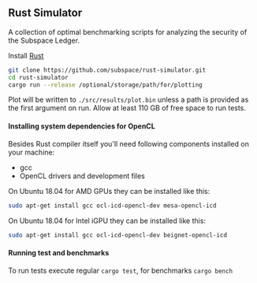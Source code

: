 ## Rust Simulator

A collection of optimal benchmarking scripts for analyzing the security of the Subspace Ledger.

Install [Rust](https://www.rust-lang.org/tools/install)

```bash
git clone https://github.com/subspace/rust-simulator.git
cd rust-simulator
cargo run --release /optional/storage/path/for/plotting
```

Plot will be written to `./src/results/plot.bin` unless a path is provided as the first argument on run. Allow at least 110 GB of free space to run tests.

#### Installing system dependencies for OpenCL
Besides Rust compiler itself you'll need following components installed on your machine:
* gcc
* OpenCL drivers and development files

On Ubuntu 18.04 for AMD GPUs they can be installed like this:
```bash
sudo apt-get install gcc ocl-icd-opencl-dev mesa-opencl-icd
```
On Ubuntu 18.04 for Intel iGPU they can be installed like this:
```bash
sudo apt-get install gcc ocl-icd-opencl-dev beignet-opencl-icd
```

#### Running test and benchmarks
To run tests execute regular `cargo test`, for benchmarks `cargo bench`
